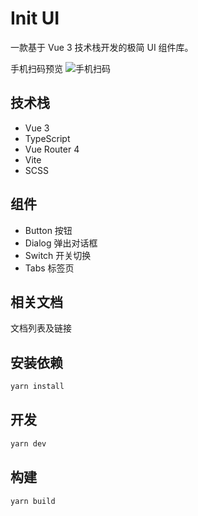 # Init UI

一款基于 Vue 3 技术栈开发的极简 UI 组件库。

手机扫码预览
![手机扫码](https://gitee.com/hellow2887/blogimage/raw/master/img/init-qrCode.png)

## 技术栈
- Vue 3
- TypeScript
- Vue Router 4
- Vite
- SCSS 

## 组件
- Button 按钮
- Dialog 弹出对话框
- Switch 开关切换
- Tabs 标签页

## 相关文档

文档列表及链接

## 安装依赖

```bash
yarn install
```

## 开发

```bash
yarn dev
```

## 构建

```bash
yarn build
```


